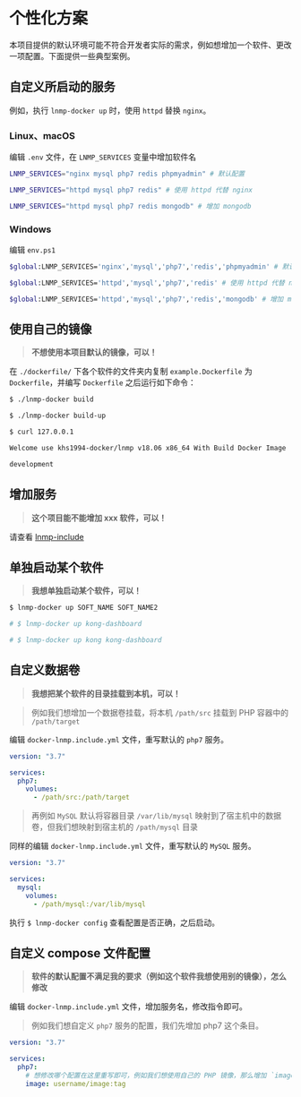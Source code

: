 # 个性化方案

本项目提供的默认环境可能不符合开发者实际的需求，例如想增加一个软件、更改一项配置。下面提供一些典型案例。

## 自定义所启动的服务

例如，执行 `lnmp-docker up` 时，使用 `httpd` 替换 `nginx`。

### Linux、macOS

编辑 `.env` 文件，在 `LNMP_SERVICES` 变量中增加软件名

```bash
LNMP_SERVICES="nginx mysql php7 redis phpmyadmin" # 默认配置

LNMP_SERVICES="httpd mysql php7 redis" # 使用 httpd 代替 nginx

LNMP_SERVICES="httpd mysql php7 redis mongodb" # 增加 mongodb
```

### Windows

编辑 `env.ps1`

```bash
$global:LNMP_SERVICES='nginx','mysql','php7','redis','phpmyadmin' # 默认配置

$global:LNMP_SERVICES='httpd','mysql','php7','redis' # 使用 httpd 代替 nginx

$global:LNMP_SERVICES='httpd','mysql','php7','redis','mongodb' # 增加 mongodb
```

## 使用自己的镜像

> **不想使用本项目默认的镜像，可以！**

在 `./dockerfile/` 下各个软件的文件夹内复制 `example.Dockerfile` 为 `Dockerfile`，并编写 `Dockerfile` 之后运行如下命令：

```bash
$ ./lnmp-docker build

$ ./lnmp-docker build-up

$ curl 127.0.0.1

Welcome use khs1994-docker/lnmp v18.06 x86_64 With Build Docker Image

development

```

## 增加服务

> **这个项目能不能增加 xxx 软件，可以！**

请查看 [lnmp-include](lnmp-include.md)

## 单独启动某个软件

> **我想单独启动某个软件，可以！**

```bash
$ lnmp-docker up SOFT_NAME SOFT_NAME2

# $ lnmp-docker up kong-dashboard

# $ lnmp-docker up kong kong-dashboard
```

## 自定义数据卷

> **我想把某个软件的目录挂载到本机，可以！**

> 例如我们想增加一个数据卷挂载，将本机 `/path/src` 挂载到 PHP 容器中的 `/path/target`

编辑 `docker-lnmp.include.yml` 文件，重写默认的 `php7` 服务。

```yaml
version: "3.7"

services:
  php7:
    volumes:
      - /path/src:/path/target
```

> 再例如 `MySQL` 默认将容器目录 `/var/lib/mysql` 映射到了宿主机中的数据卷，但我们想映射到宿主机的 `/path/mysql` 目录

同样的编辑 `docker-lnmp.include.yml` 文件，重写默认的 `MySQL` 服务。

```yaml
version: "3.7"

services:
  mysql:
    volumes:
      - /path/mysql:/var/lib/mysql
```

执行 `$ lnmp-docker config` 查看配置是否正确，之后启动。

## 自定义 compose 文件配置

> **软件的默认配置不满足我的要求（例如这个软件我想使用别的镜像），怎么修改**

编辑 `docker-lnmp.include.yml` 文件，增加服务名，修改指令即可。

> 例如我们想自定义 `php7` 服务的配置，我们先增加 php7 这个条目。

```yaml
version: "3.7"

services:
  php7:
    # 想修改哪个配置在这里重写即可，例如我们想使用自己的 PHP 镜像，那么增加 `image` 指令即可
    image: username/image:tag
```
